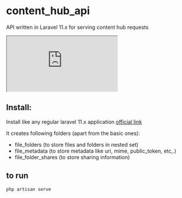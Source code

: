 # content_hub_api

API written in Laravel 11.x for serving content hub requests

<iframe src="https://drive.google.com/file/d/1WW8f302xrRK1iFyM8DrAcW6VWQ5IMyc2/view" title="demo"></iframe>

## Install:

Install like any regular laravel 11.x application 
[official link](https://laravel.com/docs/11.x#installing-php)

It creates following folders (apart from the basic ones):
- file_folders (to store files and folders in nested set)
- file_metadata (to store metadata like uri, mime, public_token, etc,.)
- file_folder_shares (to store sharing information)

## to run
```
php artisan serve
```

